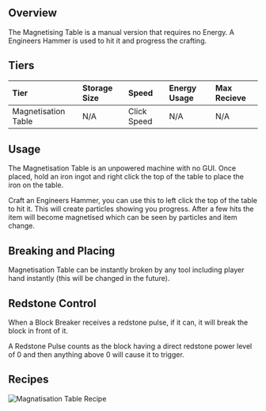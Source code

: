 ## Overview

The Magnetising Table is a manual version that requires no Energy. A
Engineers Hammer is used to hit it and progress the crafting.

## Tiers

| Tier                | Storage Size | Speed       | Energy Usage | Max Recieve |
|:--------------------|:-------------|:------------|:-------------|:------------|
| Magnetisation Table | N/A          | Click Speed | N/A          | N/A         |


## Usage

The Magnetisation Table is an unpowered machine with no GUI. Once
placed, hold an iron ingot and right click the top of the table to place
the iron on the table.

Craft an Engineers Hammer, you can use this to left click the top of the
table to hit it. This will create particles showing you progress. After
a few hits the item will become magnetised which can be seen by
particles and item change.

## Breaking and Placing

Magnetisation Table can be instantly broken by any tool including player hand
instantly (this will be changed in the future).

## Redstone Control

When a Block Breaker receives a redstone pulse, if it can, it will break
the block in front of it.

A Redstone Pulse counts as the block having a direct redstone power
level of 0 and then anything above 0 will cause it to trigger.


## Recipes

![Magnatisation Table Recipe](/Website/assets/craftory-tech/crafting/magnetising_table.png)
